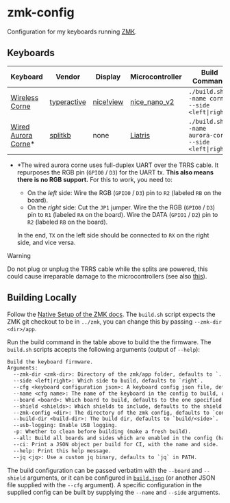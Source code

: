 # zmk-config

Configuration for my keyboards running [ZMK](https://github.com/zmkfirmware/zmk).

## Keyboards

| Keyboard | Vendor | Display | Microcontroller | Build Command |
|----------|--------|---------|-----------------|---------------|
| [Wireless Corne](https://typeractive.xyz/) | [typeractive](https://typeractive.xyz/) | [nice!view](https://typeractive.xyz/products/nice-view) | [nice_nano_v2](https://typeractive.xyz/products/nice-nano) | `./build.sh --name corne --side <left\|right>` |
| [Wired Aurora Corne](https://splitkb.com/collections/keyboard-kits/products/aurora-corne)* | [splitkb](https://splitkb.com) | none | [Liatris](https://splitkb.com/collections/keyboard-parts/products/liatris) | `./build.sh --name aurora-corne --side <left\|right>` |

- \*The wired aurora corne uses full-duplex UART over the TRRS cable. It repurposes the
  RGB pin (`GPIO0` / `D3`) for the UART tx. **This also means there is no RGB support.** For this to work,
  you need to:
  - On the _left_ side: Wire the RGB (`GPIO0` / `D3`) pin to `R2` (labeled `RB` on the board).
  - On the _right_ side: Cut the `JP1` jumper. Wire the the RGB (`GPIO0` / `D3`) pin to
    `R1` (labeled `RA` on the board). Wire the DATA (`GPIO1` / `D2`) pin to `R2` (labeled
    `RB` on the board).

  In the end, `TX` on the left side should be connected to `RX` on the right side, and
  vice versa.
> [!WARNING]  
> Do not plug or unplug the TRRS cable while the splits are powered, this could cause
> irreparable damage to the microcontrollers (see also
> [this](https://zmk.dev/docs/features/split-keyboards#split-transports)).
  
## Building Locally

Follow the [Native Setup of the ZMK
docs](https://zmk.dev/docs/development/local-toolchain/setup/native).
The `build.sh` script expects the ZMK git checkout to be in `../zmk`, you can change this
by passing `--zmk-dir <dir>/app`.

Run the build command in the table above to build the the firmware.
The `build.sh` scripts accepts the following arguments (output of `--help`):
```txt
Build the keyboard firmware.
Arguments:
  --zmk-dir <zmk-dir>: Directory of the zmk/app folder, defaults to `../zmk/app`.
  --side <left|right>: Which side to build, defaults to `right`.
  --cfg <keyboard configuration json>: A keyboard config json file, defaults to `./build.json`.
  --name <cfg name>: The name of the keyboard in the config to build, optional.
  --board <board>: Which board to build, defaults to the one specified in the config.
  --shield <shields>: Which shields to include, defaults to the shield specified in the config.
  --zmk-config <dir>: The directory of the zmk config, defaults to `config` or the one specified in the config.
  --build-dir <build-dir>: The build dir, defaults to `build/<side>`.
  --usb-logging: Enable USB logging.
  -p: Whether to clean before building (make a fresh build).
  --all: Build all boards and sides which are enabled in the config (has priority over --name).
  --ci: Print a JSON object per build for CI, with the name and side.
  --help: Print this help message.
  --jq <jq>: Use a custom jq binary, defaults to `jq` in PATH.
```

The build configuration can be passed verbatim with the `--board` and `--shield`
arguments, or it can be configured in [`build.json`](./build.json) (or another JSON file
supplied with the `--cfg` argument). A specific configuration in the supplied config can
be built by supplying the `--name` and `--side` arguments.

